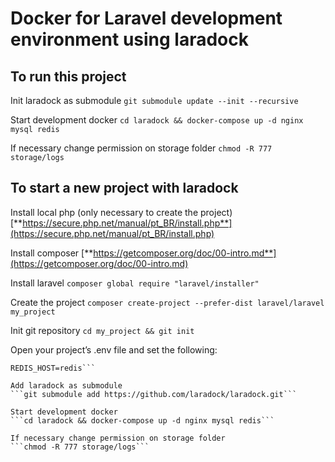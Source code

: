 # Docker for Laravel development environment using laradock

##  To run this project
Init laradock as submodule
```git submodule update --init --recursive```

Start development docker
```cd laradock && docker-compose up -d nginx mysql redis```

If necessary change permission on storage folder
```chmod -R 777 storage/logs```


##  To start a new project with laradock

Install local php (only necessary to create the project)
[**https://secure.php.net/manual/pt_BR/install.php**](https://secure.php.net/manual/pt_BR/install.php)

Install composer
[**https://getcomposer.org/doc/00-intro.md**](https://getcomposer.org/doc/00-intro.md)

Install laravel
```composer global require "laravel/installer"```

Create the project
```composer create-project --prefer-dist laravel/laravel my_project```

Init git repository
```cd my_project && git init```

Open your project’s .env file and set the following:
```DB_HOST=mysql
REDIS_HOST=redis```

Add laradock as submodule
```git submodule add https://github.com/laradock/laradock.git```

Start development docker
```cd laradock && docker-compose up -d nginx mysql redis```

If necessary change permission on storage folder
```chmod -R 777 storage/logs```
